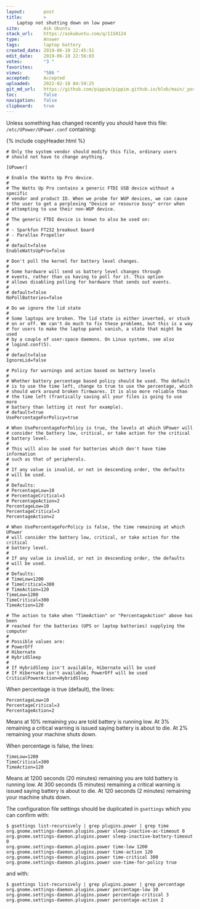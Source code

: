 ```yaml
---
layout:       post
title:        >
    Laptop not shutting down on low power
site:         Ask Ubuntu
stack_url:    https://askubuntu.com/q/1150124
type:         Answer
tags:         laptop battery
created_date: 2019-06-10 22:45:51
edit_date:    2019-06-10 22:56:03
votes:        "3 "
favorites:    
views:        "586 "
accepted:     Accepted
uploaded:     2022-02-10 04:59:25
git_md_url:   https://github.com/pippim/pippim.github.io/blob/main/_posts/2019/2019-06-10-Laptop-not-shutting-down-on-low-power.md
toc:          false
navigation:   false
clipboard:    true
---
```


Unless something has changed recently you should have this file: `/etc/UPower/UPower.conf` containing:


{% include copyHeader.html %}
``` 
# Only the system vendor should modify this file, ordinary users
# should not have to change anything.

[UPower]

# Enable the Watts Up Pro device.
#
# The Watts Up Pro contains a generic FTDI USB device without a specific
# vendor and product ID. When we probe for WUP devices, we can cause
# the user to get a perplexing "Device or resource busy" error when
# attempting to use their non-WUP device.
#
# The generic FTDI device is known to also be used on:
#
# - Sparkfun FT232 breakout board
# - Parallax Propeller
#
# default=false
EnableWattsUpPro=false

# Don't poll the kernel for battery level changes.
#
# Some hardware will send us battery level changes through
# events, rather than us having to poll for it. This option
# allows disabling polling for hardware that sends out events.
#
# default=false
NoPollBatteries=false

# Do we ignore the lid state
#
# Some laptops are broken. The lid state is either inverted, or stuck
# on or off. We can't do much to fix these problems, but this is a way
# for users to make the laptop panel vanish, a state that might be used
# by a couple of user-space daemons. On Linux systems, see also
# logind.conf(5).
#
# default=false
IgnoreLid=false

# Policy for warnings and action based on battery levels
#
# Whether battery percentage based policy should be used. The default
# is to use the time left, change to true to use the percentage, which
# should work around broken firmwares. It is also more reliable than
# the time left (frantically saving all your files is going to use more
# battery than letting it rest for example).
# default=true
UsePercentageForPolicy=true

# When UsePercentageForPolicy is true, the levels at which UPower will
# consider the battery low, critical, or take action for the critical
# battery level.
#
# This will also be used for batteries which don't have time information
# such as that of peripherals.
#
# If any value is invalid, or not in descending order, the defaults
# will be used.
#
# Defaults:
# PercentageLow=10
# PercentageCritical=3
# PercentageAction=2
PercentageLow=10
PercentageCritical=3
PercentageAction=2

# When UsePercentageForPolicy is false, the time remaining at which UPower
# will consider the battery low, critical, or take action for the critical
# battery level.
#
# If any value is invalid, or not in descending order, the defaults
# will be used.
#
# Defaults:
# TimeLow=1200
# TimeCritical=300
# TimeAction=120
TimeLow=1200
TimeCritical=300
TimeAction=120

# The action to take when "TimeAction" or "PercentageAction" above has been
# reached for the batteries (UPS or laptop batteries) supplying the computer
#
# Possible values are:
# PowerOff
# Hibernate
# HybridSleep
#
# If HybridSleep isn't available, Hibernate will be used
# If Hibernate isn't available, PowerOff will be used
CriticalPowerAction=HybridSleep
```

When percentage is true (default), the lines:

``` 
PercentageLow=10
PercentageCritical=3
PercentageAction=2
```

Means at 10% remaining you are told battery is running low. At 3% remaining a critical warning is issued saying battery is about to die. At 2% remaining your machine shuts down.

When percentage is false, the lines:

``` 
TimeLow=1200
TimeCritical=300
TimeAction=120
```

Means at 1200 seconds (20 minutes) remaining you are told battery is running low. At 300 seconds (5 minutes) remaining a critical warning is issued saying battery is about to die. At 120 seconds (2 minutes) remaining your machine shuts down.

The configuration file settings should be duplicated in `gsettings` which you can confirm with:

``` 
$ gsettings list-recursively | grep plugins.power | grep time
org.gnome.settings-daemon.plugins.power sleep-inactive-ac-timeout 0
org.gnome.settings-daemon.plugins.power sleep-inactive-battery-timeout 0
org.gnome.settings-daemon.plugins.power time-low 1200
org.gnome.settings-daemon.plugins.power time-action 120
org.gnome.settings-daemon.plugins.power time-critical 300
org.gnome.settings-daemon.plugins.power use-time-for-policy true
```

and with:

``` 
$ gsettings list-recursively | grep plugins.power | grep percentage
org.gnome.settings-daemon.plugins.power percentage-low 10
org.gnome.settings-daemon.plugins.power percentage-critical 3
org.gnome.settings-daemon.plugins.power percentage-action 2
```

